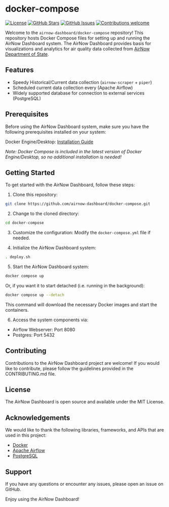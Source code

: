 # docker-compose
[![License](https://img.shields.io/badge/License-MIT-blue.svg)](https://opensource.org/licenses/MIT)
[![GitHub Stars](https://img.shields.io/github/stars/airnow-dashboard/docker-compose.svg)](https://github.com/airnow-dashboard/docker-compose/stargazers)
[![GitHub Issues](https://img.shields.io/github/issues/airnow-dashboard/docker-compose.svg)](https://github.com/airnow-dashboard/docker-compose/issues)
[![Contributions welcome](https://img.shields.io/badge/Contributions-welcome-orange.svg)](https://github.com/airnow-dashboard/docker-compose/blob/master/CONTRIBUTING.md)


Welcome to the `airnow-dashboard/docker-compose` repository! This repository hosts Docker Compose files for setting up and running the AirNow Dashboard system. The AirNow Dashboard provides basis for visualizations and analytics for air quality data collected from [AirNow Department of State](https://www.airnow.gov/international/us-embassies-and-consulates/).


## Features
- Speedy Historical/Current data collection (`airnow-scraper` + `piper`)
- Scheduled current data collection every (Apache Airflow)
- Widely supported database for connection to external services (PostgreSQL)

## Prerequisites
Before using the AirNow Dashboard system, make sure you have the following prerequisites installed on your system:

Docker Engine/Desktop: [Installation Guide](https://docs.docker.com/get-docker/)

*Note: Docker Compose is included in the latest version of Docker Engine/Desktop, so no additional installation is needed!*

## Getting Started

To get started with the AirNow Dashboard, follow these steps:

1. Clone this repository:

```bash
git clone https://github.com/airnow-dashboard/docker-compose.git
```

2. Change to the cloned directory:
```bash
cd docker-compose
```

3. Customize the configuration:
Modify the `docker-compose.yml` file if needed.


4. Initialize the AirNow Dashboard system:

```bash
. deploy.sh
```

5. Start the AirNow Dashboard system:
```bash
docker compose up
```
Or, if you want it to start detached (i.e. running in the background):
```bash
docker compose up --detach
```
This command will download the necessary Docker images and start the containers.

6. Access the system components via:

- Airflow Webserver: Port 8080 
- Postgres: Port 5432

## Contributing
Contributions to the AirNow Dashboard project are welcome! If you would like to contribute, please follow the guidelines provided in the CONTRIBUTING.md file.

## License
The AirNow Dashboard is open source and available under the MIT License.

## Acknowledgements
We would like to thank the following libraries, frameworks, and APIs that are used in this project:

- [Docker](https://www.docker.com)
- [Apache Airflow](https://airflow.apache.org/)
- [PostgreSQL](https://www.postgresql.org/)

## Support
If you have any questions or encounter any issues, please open an issue on GitHub.

Enjoy using the AirNow Dashboard!
